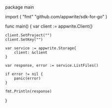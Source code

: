 package main

import (
    "fmt"
    "github.com/appwrite/sdk-for-go"
)

func main() {
    var client := appwrite.Client{}

    client.SetProject("")
    client.SetKey("")

    var service := appwrite.Storage{
        client: &client
    }

    var response, error := service.ListFiles()

    if error != nil {
        panic(error)
    }

    fmt.Println(response)
}